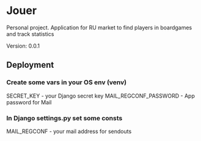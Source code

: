 # Jouer
Personal project. Application for RU market to find players in boardgames and track statistics

Version: 0.0.1

## Deployment

### Create some vars in your OS env (venv)

SECRET_KEY - your Django secret key
MAIL_REGCONF_PASSWORD - App password for Mail

### In Django settings.py set some consts

MAIL_REGCONF - your mail address for sendouts